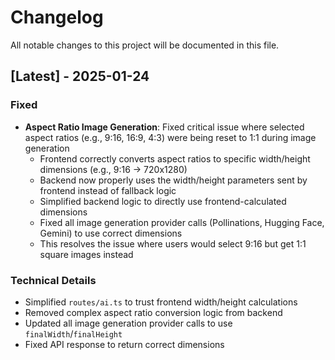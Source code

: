 # Changelog

All notable changes to this project will be documented in this file.

## [Latest] - 2025-01-24

### Fixed
- **Aspect Ratio Image Generation**: Fixed critical issue where selected aspect ratios (e.g., 9:16, 16:9, 4:3) were being reset to 1:1 during image generation
  - Frontend correctly converts aspect ratios to specific width/height dimensions (e.g., 9:16 → 720x1280)
  - Backend now properly uses the width/height parameters sent by frontend instead of fallback logic
  - Simplified backend logic to directly use frontend-calculated dimensions
  - Fixed all image generation provider calls (Pollinations, Hugging Face, Gemini) to use correct dimensions
  - This resolves the issue where users would select 9:16 but get 1:1 square images instead

### Technical Details
- Simplified `routes/ai.ts` to trust frontend width/height calculations 
- Removed complex aspect ratio conversion logic from backend
- Updated all image generation provider calls to use `finalWidth`/`finalHeight`
- Fixed API response to return correct dimensions
